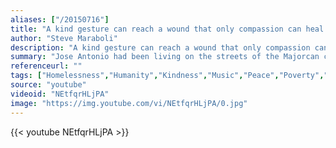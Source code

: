 ```yaml
---
aliases: ["/20150716"]
title: "A kind gesture can reach a wound that only compassion can heal."
author: "Steve Maraboli"
description: "A kind gesture can reach a wound that only compassion can heal. - Steve Maraboli quotes from GetInspired365.com"
summary: "Jose Antonio had been living on the streets of the Majorcan capital, Palma, for 25 years, working as an 'unlicensed car park attendant' to make money to buy food. As years passed his hair had turned grey and he had grown an unkempt beard. One of the 55-year-old's regular customers was the owner of La Salvajeria salon and he invited Mr Antonio to have his hair done. His grey hair and immense beard were trimmed, tidied & dyed black, turning him from dishevelled homeless man into stylish hipster."
referenceurl: ""
tags: ["Homelessness","Humanity","Kindness","Music","Peace","Poverty","War",]
source: "youtube"
videoid: "NEtfqrHLjPA"
image: "https://img.youtube.com/vi/NEtfqrHLjPA/0.jpg"
---
```


{{< youtube NEtfqrHLjPA >}}

